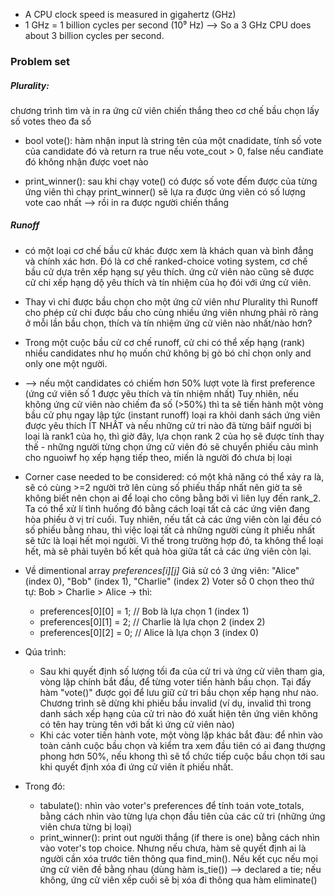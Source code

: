 - A CPU clock speed is measured in gigahertz (GHz)
- 1 GHz = 1 billion cycles per second (10⁹ Hz) --> So a 3 GHz CPU does about 3 billion cycles per second.

### Problem set

##### Plurality: 
chương trình tìm và in ra ứng cử viên chiến thắng theo cơ chế bầu chọn lấy số votes theo đa số
- bool vote(): hàm nhận input là string tên của một cnadidate, tính số vote của candidate đó và return ra true nếu vote_cout > 0, false nếu canđiate đó không nhận được voet nào 

- print_winner(): sau khi chạy vote() có được số vote đếm được của từng ứng viên thì chạy print_winner() sẽ lựa ra được ứng viên có số lượng vote cao nhất --> rồi in ra được người chiến thắng 


##### Runoff
- có một loại cơ chế bầu cử khác được xem là khách quan và bình đẳng và chính xác hơn. Đó là cơ chế ranked-choice voting system, cơ chế bầu cử dựa trên xếp hạng sự yêu thích. ứng cử viên nào cũng sẽ được cử chi xếp hạng dộ yêu thích và tín nhiệm của họ đói với ứng cử viên. 
- Thay vì chỉ được bầu chọn cho một ứng cử viên như Plurality thì Runoff cho phép cử chi được bầu cho cùng nhiều ứng viên nhưng phải rõ ràng ở mỗi lần bầu chọn, thích và tín nhiệm ứng cử viên nào nhất/nào hơn? 
- Trong một cuộc bầu cử cơ chế runoff, cử chi có thể xếp hạng (rank) nhiều candidates như họ muốn chứ không bị gò bó chỉ chọn only and only one một người.
- --> nếu một candidates có chiếm hơn 50% lượt vote là first preference (ứng cứ viên số 1 được yêu thích và tín nhiệm nhất)
  Tuy nhiên, nếu không ứng cử viên nào chiếm đa số (>50%) thì ta sẽ tiến hành một vòng bầu cử phụ ngay lập tức (instant runoff) loại ra khỏi danh sách ứng viên được yêu thích ÍT NHẤT và nếu những cử tri nào đã từng bâif người bị loại là rank1 của họ, thì giờ đây, lựa chọn rank 2 của họ sẽ được tính thay thế - những người từng chọn ứng cử viên đó sẽ chuyển phiếu cảu mình cho nguoiwf họ xếp hạng tiếp theo, miến là người đó chưa bị loại
- Corner case needed to be considered: có một khả năng có thể xảy ra là, sẽ có cùng >=2 người trở lên cùng số phiếu thấp nhất nên giờ ta sẽ không biết nên chọn ai để loại cho công bằng bởi vì liên lụy đến rank_2. Ta có thể xử lí tình huống đó bằng cách loại tất cả các ứng viên đang hòa phiếu ở vị trí cuối. Tuy nhiên, nếu tất cả các ứng viên còn lại đều có số phiếu bằng nhau, thì việc loại tất cả những người cùng ít phiếu nhất sẽ tức là loại hết mọi người. Vì thế trong trường hợp đó, ta không thể loại hết, mà sẽ phải tuyên bố kết quả hòa giữa tất cả các ứng viên còn lại. 

- Về dimentional array *preferences[i][j]*
  Giả sử có 3 ứng viên: "Alice" (index 0), "Bob" (index 1), "Charlie" (index 2)
Voter số 0 chọn theo thứ tự: Bob > Charlie > Alice → thì:
    - preferences[0][0] = 1;  // Bob là lựa chọn 1 (index 1)
    - preferences[0][1] = 2;  // Charlie là lựa chọn 2 (index 2)
    - preferences[0][2] = 0;  // Alice là lựa chọn 3 (index 0)


- Qúa trình: 
  - Sau khi quyết định số lượng tối đa của cử tri và ứng cử viên  tham gia, vòng lặp chính bắt đầu, để từng voter tiến hành bầu chọn. Tại đấy hàm "vote()" được gọi để lưu giữ cử tri bầu chọn xếp hạng như nào. Chương trình sẽ dừng khi phiếu bầu invalid (ví dụ, invalid thì trong danh sách xếp hạng của cử tri nào đó xuất hiện tên ứng viên không có tên hay trùng tên với bất kì ứng cử viên nào)
  - Khi các voter tiến hành vote, một vòng lặp khác bắt đàu: để nhìn vào toàn cảnh cuộc bầu chọn và kiểm tra xem đầu tiên có ai đang thượng phong hơn 50%, nếu khong thì sẽ tổ chức tiếp cuộc bầu chọn tới sau khi quyết định xóa đi ứng cử viên ít phiếu nhất.
- Trong đó:
  - tabulate(): nhìn vào voter's preferences để tính toán vote_totals, bằng cách nhìn vào từng lựa chọn đầu tiên của các cử tri (những ứng viên chưa từng bị loại)
  - print_winner(): print out người thắng (if there is one) bằng cách nhìn vào voter's top choice. Nhưng nếu chưa, hàm sẽ quyết định ai là người cần xóa trước tiên thông qua find_min(). Nếu kết cục nếu mọi ứng cử viên đề bằng nhau (dùng hàm is_tie()) --> declared a tie; nếu không, ứng cử viên xếp cuối sẽ bị xóa đi thông qua hàm eliminate()